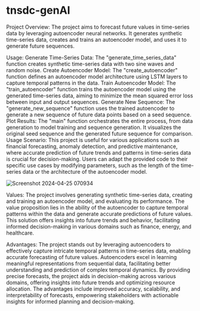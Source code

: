 
# tnsdc-genAI

Project Overview: The project aims to forecast future values in time-series data by leveraging autoencoder neural networks. It generates synthetic time-series data, creates and trains an autoencoder model, and uses it to generate future sequences.

Usage: Generate Time-Series Data: The "generate_time_series_data" function creates synthetic time-series data with two sine waves and random noise. Create Autoencoder Model: The "create_autoencoder" function defines an autoencoder model architecture using LSTM layers to capture temporal patterns in the data. Train Autoencoder Model: The "train_autoencoder" function trains the autoencoder model using the generated time-series data, aiming to minimize the mean squared error loss between input and output sequences. Generate New Sequence: The "generate_new_sequence" function uses the trained autoencoder to generate a new sequence of future data points based on a seed sequence. Plot Results: The "main" function orchestrates the entire process, from data generation to model training and sequence generation. It visualizes the original seed sequence and the generated future sequence for comparison. Usage Scenario: This project is useful for various applications such as financial forecasting, anomaly detection, and predictive maintenance, where accurate prediction of future trends and patterns in time-series data is crucial for decision-making. Users can adapt the provided code to their specific use cases by modifying parameters, such as the length of the time-series data or the architecture of the autoencoder model.

![Screenshot 2024-04-25 070934](https://github.com/Shereena-A/tnsdc-genAI/assets/142101818/23db3a3a-1e99-4465-acbd-144cff6c161b)



Values: The project involves generating synthetic time-series data, creating and training an autoencoder model, and evaluating its performance. The value proposition lies in the ability of the autoencoder to capture temporal patterns within the data and generate accurate predictions of future values. This solution offers insights into future trends and behavior, facilitating informed decision-making in various domains such as finance, energy, and healthcare.

Advantages: The project stands out by leveraging autoencoders to effectively capture intricate temporal patterns in time-series data, enabling accurate forecasting of future values. Autoencoders excel in learning meaningful representations from sequential data, facilitating better understanding and prediction of complex temporal dynamics. By providing precise forecasts, the project aids in decision-making across various domains, offering insights into future trends and optimizing resource allocation. The advantages include improved accuracy, scalability, and interpretability of forecasts, empowering stakeholders with actionable insights for informed planning and decision-making.



